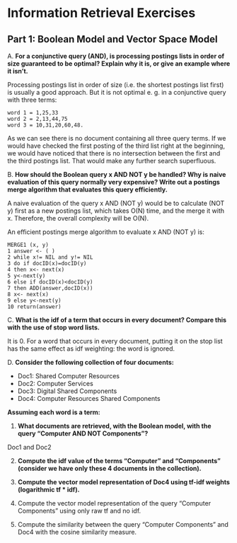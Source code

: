 # Information Retrieval Exercises

## Part 1: Boolean Model and Vector Space Model



A. **For a conjunctive query (AND), is processing postings lists in order of size guaranteed to be optimal? Explain why it is, or give an example where it isn’t.**

Processing postings list in order of size (i.e. the shortest postings list first) is usually a good approach.
But it is not optimal e. g. in a conjunctive query with three terms:

```
word 1 = 1,25,33
word 2 = 2,13,44,75
word 3 = 10,31,20,60,48.
```

As we can see there is no document containing all three query terms. If we would have checked the
first posting of the third list right at the beginning, we would have noticed that there is no intersection
between the first and the third postings list. That would make any further search superfluous.

B. **How should the Boolean query x AND NOT y be handled? Why is naive evaluation of this query normally very expensive? Write out a postings merge algorithm that evaluates this query efficiently.**

A naive evaluation of the query x AND (NOT y) would be to calculate (NOT y) first as a new postings list, which takes O(N) time, and the merge it with x. Therefore, the overall complexity will be O(N).

An efficient postings merge algorithm to evaluate x AND (NOT y) is:

```
MERGE1 (x, y)
1 answer <- ( )
2 while x!= NIL and y!= NIL
3 do if docID(x)=docID(y)
4 then x<- next(x)
5 y<-next(y)
6 else if docID(x)<docID(y)
7 then ADD(answer,docID(x))
8 x<- next(x)
9 else y<-next(y)
10 return(answer)
```

C. **What is the idf of a term that occurs in every document? Compare this with the use of stop word lists.**

It is 0. For a word that occurs in every document, putting it on the stop list has the same effect as idf weighting: the word is ignored.



D. **Consider the following collection of four documents:**

- Doc1: Shared Computer Resources
- Doc2: Computer Services
- Doc3: Digital Shared Components
- Doc4: Computer Resources Shared Components

**Assuming each word is a term:**

1. **What documents are retrieved, with the Boolean model, with the query “Computer AND NOT Components”?**

  Doc1 and Doc2

2. **Compute the idf value of the terms “Computer” and “Components” (consider we have only these 4 documents in the collection).**

3. **Compute the vector model representation of Doc4 using tf-idf weights (logarithmic tf * idf).**

4. Compute the vector model representation of the query “Computer Components” using only raw tf and no idf.

5. Compute the similarity between the query “Computer Components” and Doc4 with the cosine similarity measure.


